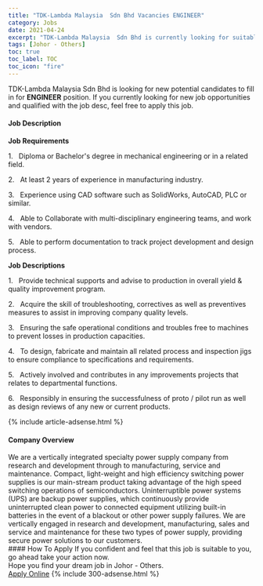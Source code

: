 ```yaml
---
title: "TDK-Lambda Malaysia  Sdn Bhd Vacancies ENGINEER" 
category: Jobs 
date: 2021-04-24 
excerpt: "TDK-Lambda Malaysia  Sdn Bhd is currently looking for suitable person to fill in the ENGINEER which based in Johor - Others" 
tags: [Johor - Others] 
toc: true 
toc_label: TOC 
toc_icon: "fire" 
--- 
```


<p>TDK-Lambda Malaysia  Sdn Bhd is looking for new potential candidates to fill in for <b>ENGINEER</b> position. If you currently looking for new job opportunities and qualified with the job desc, feel free to apply this job.
</p><div><div><h4>Job Description</h4></div><div><div><span><div><p><strong>Job Requirements</strong></p><p>1.&#160;&#160;&#160;Diploma or Bachelor's degree in mechanical engineering or in a related field.</p><p>2.&#160;&#160;&#160;At least 2 years of experience in manufacturing industry.</p><p>3.&#160;&#160;&#160;Experience using CAD software such as SolidWorks, AutoCAD, PLC or similar.</p><p>4.&#160;&#160;&#160;Able to Collaborate with multi-disciplinary engineering teams, and work with vendors.</p><p>5.&#160;&#160;&#160;Able to perform documentation to track project development and design process.</p><p><strong>Job Descriptions</strong></p><p>1.&#160;&#160;&#160;Provide technical supports and advise to production in overall yield &amp; quality improvement program.</p><p>2.&#160;&#160;&#160;Acquire the skill of troubleshooting, correctives as well as preventives measures to assist in improving company quality levels.</p><p>3.&#160;&#160;&#160;Ensuring the safe operational conditions and troubles free to machines to prevent losses in production capacities.</p><p>4.&#160;&#160;&#160;To design, fabricate and maintain all related process and inspection jigs to ensure compliance to specifications and requirements.</p><p>5.&#160;&#160;&#160;Actively involved and contributes in any improvements projects that relates to departmental functions.</p><p>6.&#160;&#160;&#160;Responsibly in ensuring the successfulness of proto / pilot run as well as design reviews of any new or current products.</p></div></span></div></div></div> 
{% include article-adsense.html %} 
<div><div><h4>Company Overview</h4></div><div><div><span><div><div>We are a vertically integrated specialty power supply company from research and development through to manufacturing, service and maintenance. Compact, light-weight and high efficiency switching power supplies is our main-stream product taking advantage of the high speed switching operations of semiconductors. Uninterruptible power systems (UPS) are backup power supplies, which continuously provide uninterrupted clean power to connected equipment utilizing built-in batteries in the event of a blackout or other power supply failures. We are vertically engaged in research and development, manufacturing, sales and service and maintenance for these two types of power supply, providing secure power solutions to our customers.</div></div></span></div></div></div> 
#### How To Apply 
If you confident and feel that this job is suitable to you, go ahead take your action now. <br/> 
Hope you find your dream job in Johor - Others. <br/> 
<a href="https://www.jobstreet.com.my/en/job/engineer-4546653?jobId=jobstreet-my-job-4546653&" class="btn btn--info" target="_blank" rel="nofollow noopenner">Apply Online</a> 
{% include 300-adsense.html %} 